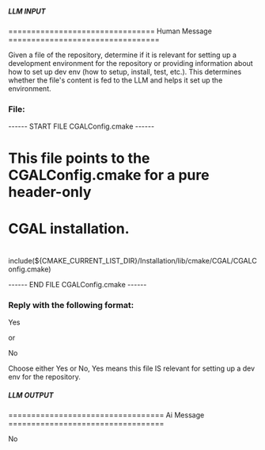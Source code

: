 ##### LLM INPUT #####
================================ Human Message =================================

Given a file of the repository, determine if it is relevant for setting up a development environment for the repository or providing information about how to set up dev env (how to setup, install, test, etc.). This determines whether the file's content is fed to the LLM and helps it set up the environment.

### File:
------ START FILE CGALConfig.cmake ------
# 
# This file points to the CGALConfig.cmake for a pure header-only
# CGAL installation.
#

include(${CMAKE_CURRENT_LIST_DIR}/Installation/lib/cmake/CGAL/CGALConfig.cmake)

------ END FILE CGALConfig.cmake ------

### Reply with the following format:

<rel>Yes</rel>

or

<rel>No</rel>

Choose either Yes or No, Yes means this file IS relevant for setting up a dev env for the repository.

##### LLM OUTPUT #####
================================== Ai Message ==================================

<rel>No</rel>
